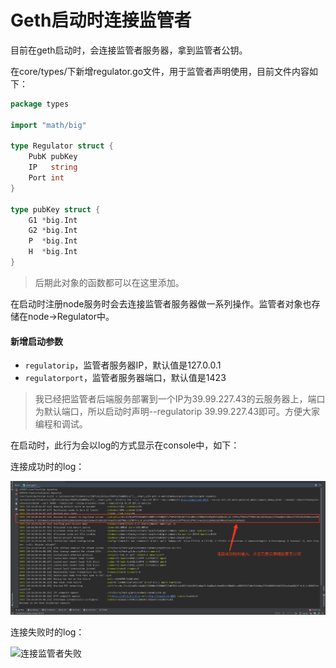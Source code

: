 # Geth启动时连接监管者

目前在geth启动时，会连接监管者服务器，拿到监管者公钥。

在core/types/下新增regulator.go文件，用于监管者声明使用，目前文件内容如下：

```go
package types

import "math/big"

type Regulator struct {
	PubK pubKey
	IP   string
	Port int
}

type pubKey struct {
	G1 *big.Int
	G2 *big.Int
	P  *big.Int
	H  *big.Int
}

```

> 后期此对象的函数都可以在这里添加。

在启动时注册node服务时会去连接监管者服务器做一系列操作。监管者对象也存储在node->Regulator中。

#### 新增启动参数

+ `regulatorip`，监管者服务器IP，默认值是127.0.0.1
+ `regulatorport`，监管者服务器端口，默认值是1423

> 我已经把监管者后端服务部署到一个IP为39.99.227.43的云服务器上，端口为默认端口，所以启动时声明--regulatorip 39.99.227.43即可。方便大家编程和调试。

在启动时，此行为会以log的方式显示在console中，如下：

连接成功时的log：

![连接监管者成功](./img/连接监管者成功.png)

连接失败时的log：

![连接监管者失败](/Users/fuming/go/src/Geth-Comments/dev/img/连接监管者失败.png)